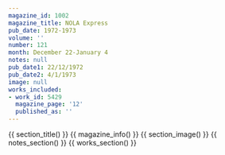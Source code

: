 ```yaml
---
magazine_id: 1002
magazine_title: NOLA Express
pub_date: 1972-1973
volume: ''
number: 121
month: December 22-January 4
notes: null
pub_date1: 22/12/1972
pub_date2: 4/1/1973
image: null
works_included:
- work_id: 5429
  magazine_page: '12'
  published_as: ''
---
```


{{ section_title() }}
{{ magazine_info() }}
{{ section_image() }}
{{ notes_section() }}
{{ works_section() }}
